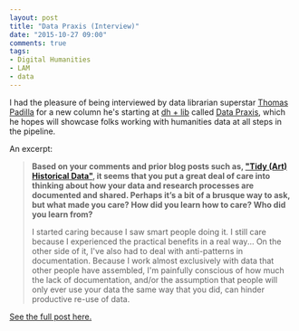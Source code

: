 ```yaml
---
layout: post
title: "Data Praxis (Interview)"
date: "2015-10-27 09:00"
comments: true
tags:
- Digital Humanities
- LAM
- data
---
```


I had the pleasure of being interviewed by data librarian superstar [Thomas Padilla](http://www.thomaspadilla.org) for a new column he's starting at [dh + lib](http://acrl.ala.org/dh/) called [Data Praxis](http://web.archive.org/web/20190411093756/http://acrl.ala.org/dh/category/data-praxis/), which he hopes will showcase folks working with humanities data at all steps in the pipeline.

An excerpt:

>**Based on your comments and prior blog posts such as, ["Tidy (Art) Historical Data"](/2015/09/23/tidy-art-historical-data.html), it seems that you put a great deal of care into thinking about how your data and research processes are documented and shared. Perhaps it’s a bit of a brusque way to ask, but what made you care? How did you learn how to care? Who did you learn from?**
>
>I started caring because I saw smart people doing it. I still care because I experienced the practical benefits in a real way... On the other side of it, I've also had to deal with anti-patterns in documentation. Because I work almost exclusively with data that other people have assembled, I'm painfully conscious of how much the lack of documentation, and/or the assumption that people will only ever use your data the same way that you did, can hinder productive re-use of data.

[See the full post here.](http://web.archive.org/web/20191201121145/http://acrl.ala.org/dh/2015/10/27/datapraxisart/)
